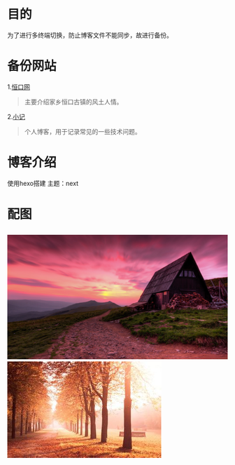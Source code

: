 # 目的
为了进行多终端切换，防止博客文件不能同步，故进行备份。

# 备份网站

1.[恒口网](http://hengkou.wang)
> 主要介绍家乡恒口古镇的风土人情。

2.[小记](http://nobibi.wang)
> 个人博客，用于记录常见的一些技术问题。

# 博客介绍

使用hexo搭建
主题：next

# 配图
![配图1](https://raw.githubusercontent.com/racytok/blogbak/master/images/test1.jpg)
![配图2](https://raw.githubusercontent.com/racytok/blogbak/master/images/test2.jpg)
------